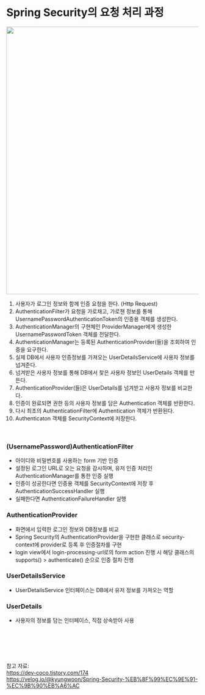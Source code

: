 # Spring Security의 요청 처리 과정

<img src="https://github.com/98000001/CS-Study/assets/80199502/e6ccf154-d183-472b-9e56-e6869e00cc06"  width="700">

1. 사용자가 로그인 정보와 함께 인증 요청을 한다. (Http Request)
2. AuthenticationFilter가 요청을 가로채고, 가로챈 정보를 통해 UsernamePasswordAuthenticationToken의 인증용 객체를 생성한다.
3. AuthenticationManager의 구현체인 ProviderManager에게 생성한 UsernamePasswordToken 객체를 전달한다.
4. AuthenticationManager는 등록된 AuthenticationProvider(들)을 조회하여 인증을 요구한다.
5. 실제 DB에서 사용자 인증정보를 가져오는 UserDetailsService에 사용자 정보를 넘겨준다.
6. 넘겨받은 사용자 정보를 통해 DB에서 찾은 사용자 정보인 UserDetails 객체를 만든다.
7. AuthenticationProvider(들)은 UserDetails를 넘겨받고 사용자 정보를 비교한다.
8. 인증이 완료되면 권한 등의 사용자 정보를 담은 Authentication 객체를 반환한다.
9. 다시 최초의 AuthenticationFilter에 Authentication 객체가 반환된다.
10. Authenticaton 객체를 SecurityContext에 저장한다.

<br>

### (UsernamePassword)AuthenticationFilter

- 아이디와 비밀번호를 사용하는 form 기반 인증
- 설정된 로그인 URL로 오는 요청을 감시하며, 유저 인증 처리인 AuthenticationManager를 통한 인증 실행
- 인증이 성공한다면 인증용 객체를 SecurityContext에 저장 후 AuthenticationSuccessHandler 실행
- 실패한다면 AuthenticationFailureHandler 실행

### AuthenticationProvider

- 화면에서 입력한 로그인 정보와 DB정보를 비교
- Spring Security의 AuthenticationProvider을 구현한 클래스로 security-context에 provider로 등록 후 인증절차를 구현
- login view에서 login-processing-url로의 form action 진행 시 해당 클래스의 supports() > authenticate() 순으로 인증 절차 진행

### UserDetailsService

- UserDetailsService 인터페이스는 DB에서 유저 정보를 가져오는 역할

### UserDetails

- 사용자의 정보를 담는 인터페이스, 직접 상속받아 사용

<br><br><br><br><br>
참고 자료: <br>
https://dev-coco.tistory.com/174 <br>
https://velog.io/@kyungwoon/Spring-Security-%EB%8F%99%EC%9E%91-%EC%9B%90%EB%A6%AC
